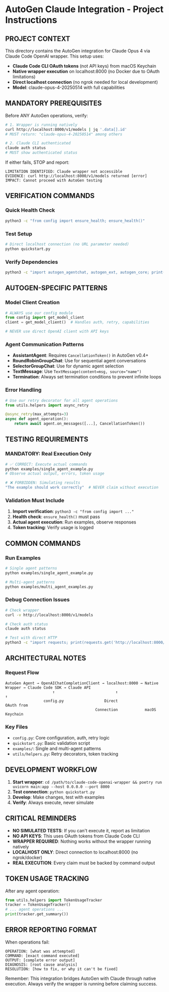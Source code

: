 # AutoGen Claude Integration - Project Instructions

## PROJECT CONTEXT

This directory contains the AutoGen integration for Claude Opus 4 via Claude Code OpenAI wrapper. This setup uses:

- **Claude Code CLI OAuth tokens** (not API keys) from macOS Keychain
- **Native wrapper execution** on localhost:8000 (no Docker due to OAuth limitations)
- **Direct localhost connection** (no ngrok needed for local development)
- **Model**: claude-opus-4-20250514 with full capabilities

## MANDATORY PREREQUISITES

Before ANY AutoGen operations, verify:

```bash
# 1. Wrapper is running natively
curl http://localhost:8000/v1/models | jq '.data[].id'
# MUST return: "claude-opus-4-20250514" among others

# 2. Claude CLI authenticated
claude auth status
# MUST show authenticated status
```

If either fails, STOP and report:
```
LIMITATION IDENTIFIED: Claude wrapper not accessible
EVIDENCE: curl http://localhost:8000/v1/models returned [error]
IMPACT: Cannot proceed with AutoGen testing
```

## VERIFICATION COMMANDS

### Quick Health Check
```bash
python3 -c "from config import ensure_health; ensure_health()"
```

### Test Setup
```bash
# Direct localhost connection (no URL parameter needed)
python quickstart.py
```

### Verify Dependencies
```bash
python3 -c "import autogen_agentchat, autogen_ext, autogen_core; print('✅ AutoGen installed')"
```

## AUTOGEN-SPECIFIC PATTERNS

### Model Client Creation
```python
# ALWAYS use our config module
from config import get_model_client
client = get_model_client()  # Handles auth, retry, capabilities

# NEVER use direct OpenAI client with API keys
```

### Agent Communication Patterns
- **AssistantAgent**: Requires `CancellationToken()` in AutoGen v0.4+
- **RoundRobinGroupChat**: Use for sequential agent conversations
- **SelectorGroupChat**: Use for dynamic agent selection
- **TextMessage**: Use `TextMessage(content=msg, source="name")`
- **Termination**: Always set termination conditions to prevent infinite loops

### Error Handling
```python
# Use our retry decorator for all agent operations
from utils.helpers import async_retry

@async_retry(max_attempts=3)
async def agent_operation():
    return await agent.on_messages([...], CancellationToken())
```

## TESTING REQUIREMENTS

### MANDATORY: Real Execution Only
```bash
# ✅ CORRECT: Execute actual commands
python examples/single_agent_example.py
# Observe actual output, errors, token usage

# ❌ FORBIDDEN: Simulating results
"The example should work correctly"  # NEVER claim without execution
```

### Validation Must Include
1. **Import verification**: `python3 -c "from config import ..."`
2. **Health check**: `ensure_health()` must pass
3. **Actual agent execution**: Run examples, observe responses
4. **Token tracking**: Verify usage is logged

## COMMON COMMANDS

### Run Examples
```bash
# Single agent patterns
python examples/single_agent_example.py

# Multi-agent patterns  
python examples/multi_agent_examples.py
```

### Debug Connection Issues
```bash
# Check wrapper
curl -v http://localhost:8000/v1/models

# Check auth status
claude auth status

# Test with direct HTTP
python3 -c "import requests; print(requests.get('http://localhost:8000/v1/models').json())"
```

## ARCHITECTURAL NOTES

### Request Flow
```
AutoGen Agent → OpenAIChatCompletionClient → localhost:8000 → Native Wrapper → Claude Code SDK → Claude API
                     ↑                           ↑                    ↑
                 config.py                  Direct                OAuth from
                                        Connection            macOS Keychain
```

### Key Files
- `config.py`: Core configuration, auth, retry logic
- `quickstart.py`: Basic validation script
- `examples/`: Single and multi-agent patterns
- `utils/helpers.py`: Retry decorators, token tracking

## DEVELOPMENT WORKFLOW

1. **Start wrapper**: `cd /path/to/claude-code-openai-wrapper && poetry run uvicorn main:app --host 0.0.0.0 --port 8000`
2. **Test connection**: `python quickstart.py`
3. **Develop**: Make changes, test with examples
4. **Verify**: Always execute, never simulate

## CRITICAL REMINDERS

- **NO SIMULATED TESTS**: If you can't execute it, report as limitation
- **NO API KEYS**: This uses OAuth tokens from Claude Code CLI
- **WRAPPER REQUIRED**: Nothing works without the wrapper running natively
- **LOCALHOST ONLY**: Direct connection to localhost:8000 (no ngrok/docker)
- **REAL EXECUTION**: Every claim must be backed by command output

## TOKEN USAGE TRACKING

After any agent operation:
```python
from utils.helpers import TokenUsageTracker
tracker = TokenUsageTracker()
# ... agent operations ...
print(tracker.get_summary())
```

## ERROR REPORTING FORMAT

When operations fail:
```
OPERATION: [what was attempted]
COMMAND: [exact command executed]
OUTPUT: [complete error output]
DIAGNOSIS: [root cause analysis]
RESOLUTION: [how to fix, or why it can't be fixed]
```

Remember: This integration bridges AutoGen with Claude through native execution. Always verify the wrapper is running before claiming success.